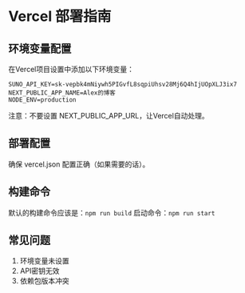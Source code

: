 # Vercel 部署指南

## 环境变量配置

在Vercel项目设置中添加以下环境变量：

```
SUNO_API_KEY=sk-vepbk4mNiywh5PIGvfL8sqpiUhsv28Mj6Q4hIjUOpXLJ3ix7
NEXT_PUBLIC_APP_NAME=Alex的博客
NODE_ENV=production
```

注意：不要设置 NEXT_PUBLIC_APP_URL，让Vercel自动处理。

## 部署配置

确保 vercel.json 配置正确（如果需要的话）。

## 构建命令

默认的构建命令应该是：`npm run build`
启动命令：`npm run start`

## 常见问题

1. 环境变量未设置
2. API密钥无效
3. 依赖包版本冲突